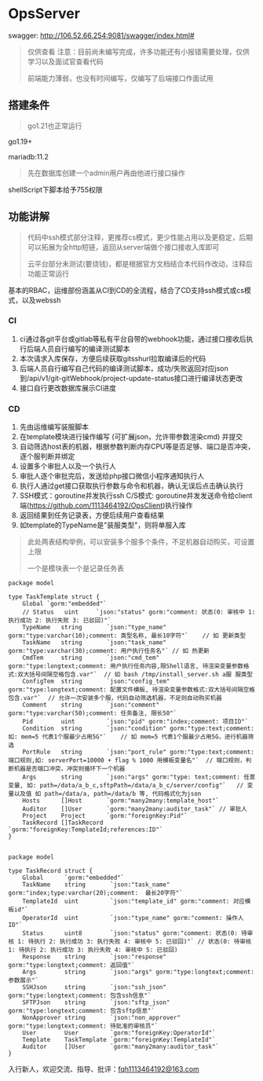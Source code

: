 # OpsServer
swagger: http://106.52.66.254:9081/swagger/index.html#
> 仅供查看
> 注意：目前尚未编写完成，许多功能还有小报错需要处理，仅供学习以及面试官查看代码
>
> 前端能力薄弱，也没有时间编写，仅编写了后端接口作面试用

## 搭建条件

> go1.21也正常运行

go1.19+

mariadb:11.2

> 先在数据库创建一个admin用户再由他进行接口操作

shellScript下脚本给予755权限



## 功能讲解

> 代码中ssh模式部分注释，更推荐cs模式，更少性能占用以及更稳定，后期可以拓展为全http短链，返回从server端做个接口接收入库即可
>
> 云平台部分未测试(要烧钱)，都是根据官方文档结合本代码作改动，注释后功能正常运行

基本的RBAC，运维部份涵盖从CI到CD的全流程，结合了CD支持ssh模式或cs模式，以及webssh

### CI

1. ci通过各git平台或gitlab等私有平台自带的webhook功能，通过接口接收后执行后端人员自行编写的编译测试脚本
2. 本次请求入库保存，方便后续获取gitsshurl拉取编译后的代码
3. 后端人员自行编写自己代码的编译测试脚本，成功/失败返回对应json到/api/v1/git-gitWebhook/project-update-status接口进行编译状态更改
4. 接口自行更改数据库展示CI进度

### CD

1. 先由运维编写装服脚本
2. 在template模块进行操作编写 (可扩展json，允许带参数渲染cmd)  并提交
3. 自动筛选host表的机器，根据参数判断内存CPU等是否足够、端口是否冲突，逐个服判断并绑定
4. 设置多个审批人以及一个执行人
5. 审批人逐个审批完后，发送给php接口微信小程序通知执行人
6. 执行人通过get接口获取执行参数与命令和机器，确认无误后点击确认执行
7. SSH模式：goroutine并发执行ssh          C/S模式: goroutine并发发送命令给client端(https://github.com/1113464192/OpsClient)执行操作
8. 返回结果到任务记录表，方便后续用户查看结果
9. 如template的TypeName是"装服类型"，则将单服入库

> 此处两表结构举例，可以安装多个服多个条件，不足机器自动购买，可设置上限
>
> 一个是模块表一个是记录任务表

```golang
package model

type TaskTemplate struct {
	Global `gorm:"embedded"`
	// Status   uint     `json:"status" gorm:"comment: 状态(0: 审核中 1: 执行成功 2: 执行失败 3: 已驳回)"`
	TypeName   string       `json:"type_name" gorm:"type:varchar(10);comment: 类型名称, 最长10字符"`	// 如 更新类型
	TaskName   string       `json:"task_name" gorm:"type:varchar(30);comment: 用户执行任务名"`	// 如 热更新
	CmdTem     string       `json:"cmd_tem" gorm:"type:longtext;comment: 用户执行任务内容,限Shell语言, 待渲染变量参数格式:双大括号间隔空格包含.var"`	// 如 bash /tmp/install_server.sh a服 服类型
	ConfigTem  string       `json:"config_tem" gorm:"type:longtext;comment: 配置文件模板, 待渲染变量参数格式:双大括号间隔空格包含.var"`	// 允许一次安装多个服，代码自动筛选机器，不足则自动购买机器
	Comment    string       `json:"comment" gorm:"type:varchar(50);comment: 任务备注, 限长50"`
	Pid        uint         `json:"pid" gorm:"index;comment: 项目ID"`
	Condition  string       `json:"condition" gorm:"type:text;comment:如: mem=5 代表1个服最少占用5G"`	// 如 mem=5 代表1个服最少占用5G，进行机器筛选
	PortRule   string       `json:"port_rule" gorm:"type:text;comment: 端口规则,如: serverPort=10000 + flag % 1000 用模板变量名"`	// 端口规则，判断机器是否端口冲突，冲突则循环下一个机器
	Args       string       `json:"args" gorm:"type: text;comment: 任意变量, 如: path=/data/a_b_c,sftpPath=/data/a_b_c/server/config"`	// 变量以及值 如 path=/data/a, path=/data/b 等, 代码格式化为json
	Hosts      []Host       `gorm:"many2many:template_host"`
	Auditor    []User       `gorm:"many2many:auditor_task"`	// 审批人
	Project    Project      `gorm:"foreignKey:Pid"`
	TaskRecord []TaskRecord `gorm:"foreignKey:TemplateId;references:ID"`
}


package model

type TaskRecord struct {
	Global      `gorm:"embedded"`
	TaskName    string       `json:"task_name" gorm:"index;type:varchar(20);comment:  最长20字符"`
	TemplateId  uint         `json:"template_id" gorm:"comment: 对应模板id"`
	OperatorId  uint         `json:"type_name" gorm:"comment: 操作人ID"`
	Status      uint8        `json:"status" gorm:"comment: 状态(0: 待审核 1: 待执行 2: 执行成功 3: 执行失败 4: 审核中 5: 已驳回)"` // 状态(0: 待审核 1: 待执行 2: 执行成功 3: 执行失败 4: 审核中 5: 已驳回)
	Response    string       `json:"response" gorm:"type:longtext;comment: 返回值"`
	Args        string       `json:"args" gorm:"type:longtext;comment: 参数展示"`
	SSHJson     string       `json:"ssh_json" gorm:"type:longtext;comment: 包含ssh信息"`
	SFTPJson    string       `json:"sftp_json" gorm:"type:longtext;comment: 包含sftp信息"`
	NonApprover string       `json:"non_approver" gorm:"type:longtext;comment: 待批准的审核员"`
	User        User         `gorm:"foreignKey:OperatorId"`
	Template    TaskTemplate `gorm:"foreignKey:TemplateId"`
	Auditor     []User       `gorm:"many2many:auditor_task"`
}

```







入行新人，欢迎交流、指导、批评：fqh1113464192@163.com





